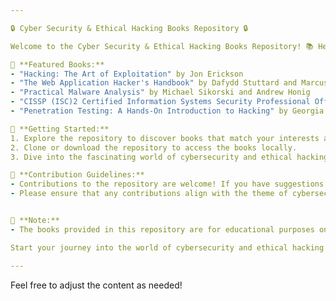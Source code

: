 ```yaml
---

🔒 Cyber Security & Ethical Hacking Books Repository 🔒

Welcome to the Cyber Security & Ethical Hacking Books Repository! 📚 Here, you'll find a curated collection of comprehensive books covering various aspects of cybersecurity and ethical hacking. Whether you're a beginner looking to dive into the world of cybersecurity or an experienced professional seeking to enhance your knowledge, this repository has something for everyone.

📖 **Featured Books:**
- "Hacking: The Art of Exploitation" by Jon Erickson
- "The Web Application Hacker's Handbook" by Dafydd Stuttard and Marcus Pinto
- "Practical Malware Analysis" by Michael Sikorski and Andrew Honig
- "CISSP (ISC)2 Certified Information Systems Security Professional Official Study Guide" by Mike Chapple, James Michael Stewart, and Darril Gibson
- "Penetration Testing: A Hands-On Introduction to Hacking" by Georgia Weidman

🚀 **Getting Started:**
1. Explore the repository to discover books that match your interests and level of expertise.
2. Clone or download the repository to access the books locally.
3. Dive into the fascinating world of cybersecurity and ethical hacking by reading and learning from the resources provided.

📝 **Contribution Guidelines:**
- Contributions to the repository are welcome! If you have suggestions for additional books or improvements, feel free to open an issue or submit a pull request.
- Please ensure that any contributions align with the theme of cybersecurity and ethical hacking.


📌 **Note:**
- The books provided in this repository are for educational purposes only. Respect the authors' copyrights and use the resources responsibly.

Start your journey into the world of cybersecurity and ethical hacking today! 💻🔐

---
```


Feel free to adjust the content as needed!